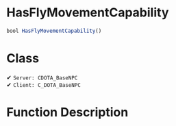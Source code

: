 # HasFlyMovementCapability
```js
bool HasFlyMovementCapability()
```
# Class
✔ `Server: CDOTA_BaseNPC`  
✔ `Client: C_DOTA_BaseNPC`  

# Function Description


